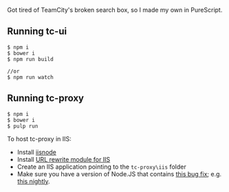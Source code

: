 
Got tired of TeamCity's broken search box, so I made my own in PureScript.


## Running tc-ui
```
$ npm i
$ bower i
$ npm run build

//or
$ npm run watch
```

## Running tc-proxy
```
$ npm i
$ bower i
$ pulp run
```

To host tc-proxy in IIS:

* Install [iisnode][0]
* Install [URL rewrite module for IIS][1]
* Create an IIS application pointing to the `tc-proxy\iis` folder
* Make sure you have a version of Node.JS that contains [this bug fix][3]; e.g. [this nightly][2].


 [0]: https://github.com/tjanczuk/iisnode#hosting-nodejs-applications-in-iis-on-windows
 [1]: https://www.iis.net/downloads/microsoft/url-rewrite
 [2]: https://nodejs.org/download/nightly/v8.0.0-nightly20170321ab2d49bcac/
 [3]: https://github.com/nodejs/node/issues/11656#event-1007393962

